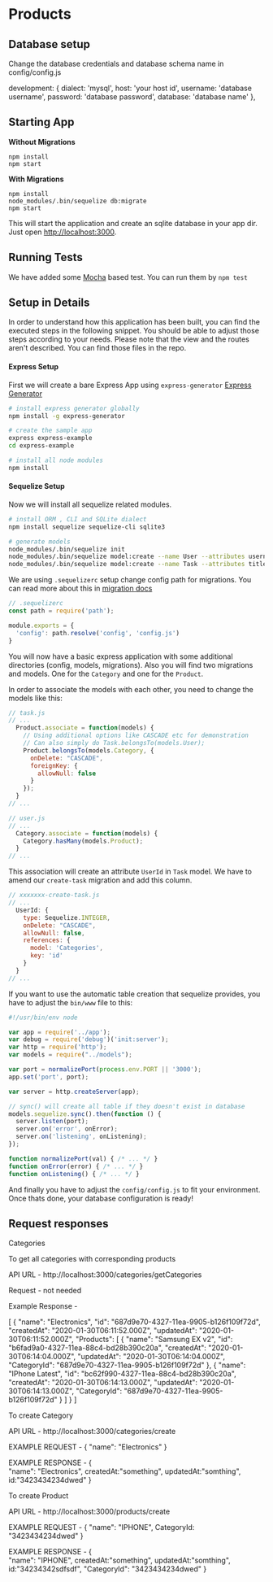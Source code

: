 # Products



## Database setup 

Change the database credentials and database schema name in config/config.js

development: {
    dialect: 'mysql',
    host: 'your host id',
    username: 'database username',
    password: 'database password',
    database: 'database name'
},


## Starting App

**Without Migrations**

```
npm install
npm start
```

**With Migrations**

```
npm install
node_modules/.bin/sequelize db:migrate
npm start
```

This will start the application and create an sqlite database in your app dir.
Just open [http://localhost:3000](http://localhost:3000).

## Running Tests

We have added some [Mocha](https://mochajs.org) based test. You can run them by `npm test`


## Setup in Details

In order to understand how this application has been built, you can find the
executed steps in the following snippet. You should be able to adjust those
steps according to your needs. Please note that the view and the routes aren't
described. You can find those files in the repo.

#### Express Setup

First we will create a bare Express App using `express-generator` [Express Generator](https://expressjs.com/en/starter/generator.html)
```bash
# install express generator globally
npm install -g express-generator

# create the sample app
express express-example
cd express-example

# install all node modules
npm install
```

#### Sequelize Setup

Now we will install all sequelize related modules.

```bash
# install ORM , CLI and SQLite dialect
npm install sequelize sequelize-cli sqlite3

# generate models
node_modules/.bin/sequelize init
node_modules/.bin/sequelize model:create --name User --attributes username:string
node_modules/.bin/sequelize model:create --name Task --attributes title:string
```

We are using `.sequelizerc` setup change config path for migrations. You can read more about this in [migration docs](http://docs.sequelizejs.com/manual/tutorial/migrations.html#the-sequelizerc-file)

```js
// .sequelizerc
const path = require('path');

module.exports = {
  'config': path.resolve('config', 'config.js')
}
```

You will now have a basic express application with some additional directories
(config, models, migrations). Also you will find two migrations and models.
One for the `Category` and one for the `Product`.

In order to associate the models with each other, you need to change the models
like this:

```js
// task.js
// ...
  Product.associate = function(models) {
    // Using additional options like CASCADE etc for demonstration
    // Can also simply do Task.belongsTo(models.User);
    Product.belongsTo(models.Category, {
      onDelete: "CASCADE",
      foreignKey: {
        allowNull: false
      }
    });
  }
// ...
```

```js
// user.js
// ...
  Category.associate = function(models) {
    Category.hasMany(models.Product);
  }
// ...
```

This association will create an attribute `UserId` in `Task` model. We have to amend our `create-task` migration and add this column.

```js
// xxxxxxx-create-task.js
// ...
  UserId: {
    type: Sequelize.INTEGER,
    onDelete: "CASCADE",
    allowNull: false,
    references: {
      model: 'Categories',
      key: 'id'
    }
  }
// ...
```

If you want to use the automatic table creation that sequelize provides,
you have to adjust the `bin/www` file to this:

```js
#!/usr/bin/env node

var app = require('../app');
var debug = require('debug')('init:server');
var http = require('http');
var models = require("../models");

var port = normalizePort(process.env.PORT || '3000');
app.set('port', port);

var server = http.createServer(app);

// sync() will create all table if they doesn't exist in database
models.sequelize.sync().then(function () {
  server.listen(port);
  server.on('error', onError);
  server.on('listening', onListening);
});

function normalizePort(val) { /* ... */ }
function onError(error) { /* ... */ }
function onListening() { /* ... */ }
```

And finally you have to adjust the `config/config.js` to fit your environment.
Once thats done, your database configuration is ready!



## Request responses

Categories

To get all categories with corresponding products

API URL - http://localhost:3000/categories/getCategories

Request - not needed

Example Response - 

 [ {
        "name": "Electronics",
        "id": "687d9e70-4327-11ea-9905-b126f109f72d",
        "createdAt": "2020-01-30T06:11:52.000Z",
        "updatedAt": "2020-01-30T06:11:52.000Z",
        "Products": [
            {
                "name": "Samsung EX v2",
                "id": "b6fad9a0-4327-11ea-88c4-bd28b390c20a",
                "createdAt": "2020-01-30T06:14:04.000Z",
                "updatedAt": "2020-01-30T06:14:04.000Z",
                "CategoryId": "687d9e70-4327-11ea-9905-b126f109f72d"
            },
            {
                "name": "IPhone Latest",
                "id": "bc62f990-4327-11ea-88c4-bd28b390c20a",
                "createdAt": "2020-01-30T06:14:13.000Z",
                "updatedAt": "2020-01-30T06:14:13.000Z",
                "CategoryId": "687d9e70-4327-11ea-9905-b126f109f72d"
            }
        ]
    } ]


To create Category

API URL - http://localhost:3000/categories/create

EXAMPLE REQUEST -   {  "name": "Electronics" }


EXAMPLE RESPONSE - {  
  "name": "Electronics", createdAt:"something", updatedAt:"somthing",
   id:"3423434234dwed"
}

To create Product

API URL - http://localhost:3000/products/create

EXAMPLE REQUEST -   {  "name": "IPHONE", CategoryId: "3423434234dwed" }


EXAMPLE RESPONSE - {  
  "name": "IPHONE", createdAt:"something", updatedAt:"somthing",
   id:"34234342sdfsdf",
   "CategoryId": "3423434234dwed"
}
